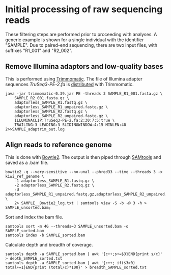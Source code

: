 # Initial processing of raw sequencing reads

These filtering steps are performed prior to proceeding with analyses. A generic example is shown for a single individual with the identifier "SAMPLE". Due to paired-end sequencing, there are two input files, with suffixes "R1_001" and "R2_002".

## Remove Illumina adaptors and low-quality bases

This is performed using [Trimmomatic](http://www.usadellab.org/cms/?page=trimmomatic). The file of Illumina adapter sequences *TruSeq3-PE-2.fa* is [distributed](https://github.com/timflutre/trimmomatic/blob/master/adapters/TruSeq3-PE-2.fa) with Trimmomatic.

```
java -jar trimmomatic-0.39.jar PE -threads 3 SAMPLE_R1_001.fasta.gz \
	SAMPLE_R2_001.fasta.gz \
	adaptorless_SAMPLE_R1.fastq.gz \
	adaptorless_SAMPLE_R1_unpaired.fastq.gz \
	adaptorless_SAMPLE_R2.fastq.gz \
	adaptorless_SAMPLE_R2_unpaired.fastq.gz \
	ILLUMINACLIP:TruSeq3-PE-2.fa:2:30:7:5:true \
	TRAILING:3 LEADING:3 SLIDINGWINDOW:4:15 MINLEN:40 2>>SAMPLE_adaptrim_out.log
```

## Align reads to reference genome

This is done with [Bowtie2](http://bowtie-bio.sourceforge.net/bowtie2/index.shtml). The output is then piped through [SAMtools](http://www.htslib.org/) and saved as a .bam file.
                                      
```
bowtie2 -q --very-sensitive --no-unal --phred33 --time --threads 3 -x kiwi_ref_genome \
	-1 adaptorless_SAMPLE_R1.fastq.gz \
	-2 adaptorless_SAMPLE_R2.fastq.gz \
	-U adaptorless_SAMPLE_R1_unpaired.fastq.gz,adaptorless_SAMPLE_R2_unpaired.fastq.gz \
	2> SAMPLE__Bowtie2_log.txt | samtools view -S -b -@ 3 -h > SAMPLE_unsorted.bam;
```

Sort and index the bam file.
                                      
```
samtools sort -m 4G --threads=3 SAMPLE_unsorted.bam -o SAMPLE_sorted.bam
samtools index -b SAMPLE_sorted.bam
```

Calculate depth and breadth of coverage.
                                      
```
samtools depth -a SAMPLE_sorted.bam | awk '{c++;s+=$3}END{print s/c}' > depth_SAMPLE_sorted.txt
samtools depth -a SAMPLE_sorted.bam | awk '{c++; if($3>0) total+=1}END{print (total/c)*100}' > breadth_SAMPLE_sorted.txt
```
